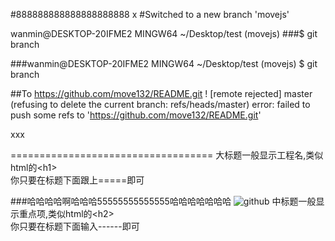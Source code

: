 #888888888888888888888  x
#Switched to a new branch 'movejs'

wanmin@DESKTOP-20IFME2 MINGW64 ~/Desktop/test (movejs)
###$ git branch

###wanmin@DESKTOP-20IFME2 MINGW64 ~/Desktop/test (movejs)
$ git branch

##To https://github.com/move132/README.git
 ! [remote rejected] master (refusing to delete the current branch: refs/heads/master)
error: failed to push some refs to 'https://github.com/move132/README.git'

xxx

===================================
  大标题一般显示工程名,类似html的\<h1\><br />
  你只要在标题下面跟上=====即可


###哈哈哈哈啊哈哈哈55555555555555哈哈哈哈哈哈哈
  ![github](http://g.hiphotos.baidu.com/news/q%3D100/sign=70db9f70aa6eddc420e7b0fb09dab6a2/728da9773912b31bce7e7cbc8118367adab4e111.jpg "github")
  中标题一般显示重点项,类似html的\<h2\><br />
  你只要在标题下面输入------即可
  
 